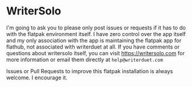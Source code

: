 # WriterSolo
I'm going to ask you to please only post issues or requests if it has to do with the flatpak environment itself. I have zero control over the app itself and my only association with the app is maintaining the flatpak app for flathub, not associated with writerduet at all. If you have comments or questions about writersolo itself, you can visit https://writersolo.com for more information or email them directly at `
help@writerduet.com
`

Issues or Pull Requests to improve this flatpak installation is always welcome. I encourage it.
